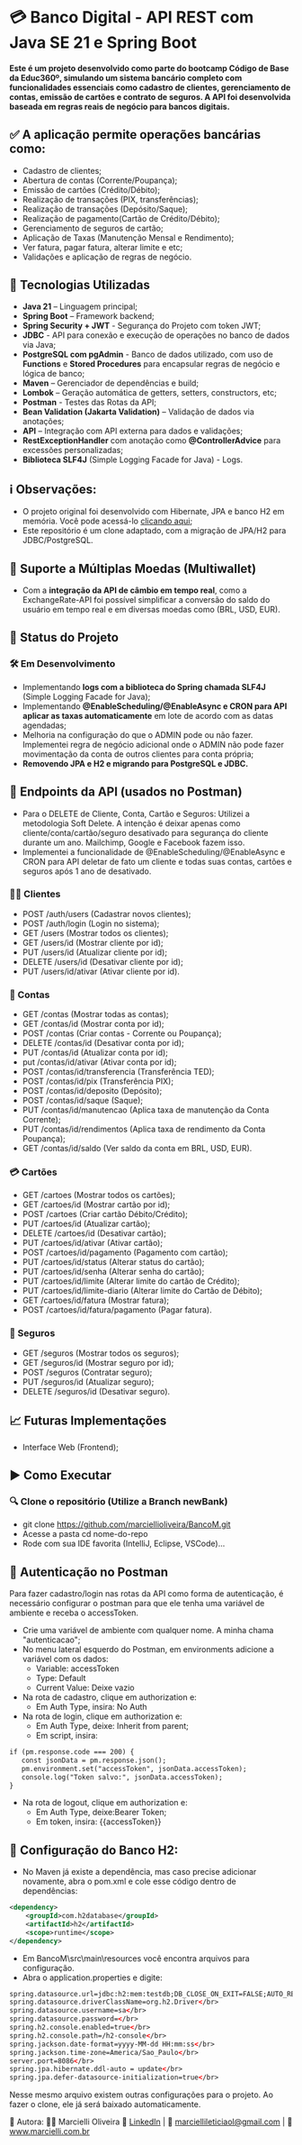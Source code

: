 # 💳 Banco Digital - API REST com Java SE 21 e Spring Boot 

#### Este é um projeto desenvolvido como parte do <b>bootcamp Código de Base da Educ360º</b>, simulando um sistema bancário completo com funcionalidades essenciais como cadastro de clientes, gerenciamento de contas, emissão de cartões e contrato de seguros. A API foi desenvolvida baseada em regras reais de negócio para bancos digitais.

## ✅ A aplicação permite operações bancárias como:
- Cadastro de clientes;
- Abertura de contas (Corrente/Poupança);
- Emissão de cartões (Crédito/Débito);
- Realização de transações (PIX, transferências);
- Realização de transações (Depósito/Saque);
- Realização de pagamento(Cartão de Crédito/Débito);
- Gerenciamento de seguros de cartão;
- Aplicação de Taxas (Manutenção Mensal e Rendimento);
- Ver fatura, pagar fatura, alterar limite e etc;
- Validações e aplicação de regras de negócio.


## 🚀 Tecnologias Utilizadas
- <b>Java 21</b> – Linguagem principal;
- <b>Spring Boot</b> – Framework backend;
- <b>Spring Security + JWT</b> - Segurança do Projeto com token JWT;
- <b>JDBC</b> - API para conexão e execução de operações no banco de dados via Java;
- <b>PostgreSQL com pgAdmin</b> - Banco de dados utilizado, com uso de **Functions** e **Stored Procedures** para encapsular regras de negócio e lógica de banco;
- <b>Maven</b> – Gerenciador de dependências e build;
- <b>Lombok</b> – Geração automática de getters, setters, constructors, etc;
- <b>Postman</b> - Testes das Rotas da API;
- <b>Bean Validation (Jakarta Validation)</b> – Validação de dados via anotações;
- <b>API</b> – Integração com API externa para dados e validações;
- <b>RestExceptionHandler</b> com anotação como <b>@ControllerAdvice</b> para excessões personalizadas;
- <b>Biblioteca SLF4J</b> (Simple Logging Facade for Java) - Logs.

## ℹ️ Observações:
- O projeto original foi desenvolvido com Hibernate, JPA e banco H2 em memória. Você pode acessá-lo [clicando aqui](https://github.com/marciellioliveira/BancoM);
- Este repositório é um clone adaptado, com a migração de JPA/H2 para JDBC/PostgreSQL.

## 💱 Suporte a Múltiplas Moedas (Multiwallet)
- Com a <b>integração da API de câmbio em tempo real</b>, como a  ExchangeRate-API foi possível simplificar a conversão do saldo do usuário em tempo real e em diversas moedas como (BRL, USD, EUR).


## 🚧 Status do Projeto
### 🛠️ Em Desenvolvimento
- Implementando <b>logs com a biblioteca do Spring chamada SLF4J</b> (Simple Logging Facade for Java);
- Implementando <b>@EnableScheduling/@EnableAsync e CRON para API aplicar as taxas automaticamente</b> em lote de acordo com as datas agendadas;
- Melhoria na configuração do que o ADMIN pode ou não fazer. Implementei regra de negócio adicional onde o ADMIN não pode fazer movimentação da conta de outros clientes para conta própria;
- <b>Removendo JPA e H2 e migrando para PostgreSQL e JDBC.</b>
  
## 🔗 Endpoints da API (usados no Postman)
- Para o DELETE de Cliente, Conta, Cartão e Seguros: Utilizei a metodologia Soft Delete. A intenção é deixar apenas como cliente/conta/cartão/seguro desativado para segurança do cliente durante um ano. Mailchimp, Google e Facebook fazem isso. 
- Implementei a funcionalidade de @EnableScheduling/@EnableAsync e CRON para API deletar de fato um cliente e todas suas contas, cartões e seguros após 1 ano de desativado.

### 🧑‍💼 Clientes
- POST /auth/users (Cadastrar novos clientes);
- POST /auth/login (Login no sistema);
- GET /users (Mostrar todos os clientes);
- GET /users/id (Mostrar cliente por id);
- PUT /users/id (Atualizar cliente por id);
- DELETE /users/id (Desativar cliente por id);
- PUT /users/id/ativar (Ativar cliente por id).
  
### 💼 Contas
- GET /contas (Mostrar todas as contas);
- GET /contas/id (Mostrar conta por id);
- POST /contas (Criar contas - Corrente ou Poupança);
- DELETE /contas/id (Desativar conta por id);
- PUT /contas/id (Atualizar conta por id);
- put /contas/id/ativar (Ativar conta por id);
- POST /contas/id/transferencia (Transferência TED);
- POST /contas/id/pix (Transferência PIX);
- POST /contas/id/deposito (Depósito);
- POST /contas/id/saque (Saque);
- PUT /contas/id/manutencao (Aplica taxa de manutenção da Conta Corrente);
- PUT /contas/id/rendimentos (Aplica taxa de rendimento da Conta Poupança);
- GET /contas/id/saldo (Ver saldo da conta em BRL, USD, EUR).

### 💳 Cartões
- GET /cartoes (Mostrar todos os cartões);
- GET /cartoes/id (Mostrar cartão por id);
- POST /cartoes (Criar cartão Débito/Crédito);
- PUT /cartoes/id (Atualizar cartão);
- DELETE /cartoes/id (Desativar cartão);
- PUT /cartoes/id/ativar (Ativar cartão);
- POST /cartoes/id/pagamento (Pagamento com cartão);
- PUT /cartoes/id/status (Alterar status do cartão);
- PUT /cartoes/id/senha (Alterar senha do cartão);
- PUT /cartoes/id/limite (Alterar limite do cartão de Crédito);
- PUT /cartoes/id/limite-diario (Alterar limite do Cartão de Débito);
- GET /cartoes/id/fatura (Mostrar fatura);
- POST /cartoes/id/fatura/pagamento (Pagar fatura).

### 🧰 Seguros
- GET /seguros (Mostrar todos os seguros);
- GET /seguros/id (Mostrar seguro por id);
- POST /seguros (Contratar seguro);
- PUT /seguros/id (Atualizar seguro);
- DELETE /seguros/id (Desativar seguro).
  
## 📈 Futuras Implementações
- Interface Web (Frontend);

## ▶️ Como Executar
### 🔍 Clone o repositório (Utilize a Branch newBank)
- git clone https://github.com/marciellioliveira/BancoM.git
-  Acesse a pasta cd nome-do-repo
-  Rode com sua IDE favorita (IntelliJ, Eclipse, VSCode)...

## 🔗 Autenticação no Postman
Para fazer cadastro/login nas rotas da API como forma de autenticação, 
é necessário configurar o postman para que ele tenha uma variável de ambiente
e receba o accessToken.
- Crie uma variável de ambiente com qualquer nome. A minha chama "autenticacao";
- No menu lateral esquerdo do Postman, em environments adicione a variável com
os dados:</br>
  - Variable: accessToken</br>
  - Type: Default</br>
  - Current Value: Deixe vazio</br>
- Na rota de cadastro, clique em authorization e:</br>
  - Em Auth Type, insira: No Auth</br>
- Na rota de login, clique em authorization e:</br>
  - Em Auth Type, deixe: Inherit from parent;</br>
  - Em script, insira:</br>  
 ```xml
if (pm.response.code === 200) {
    const jsonData = pm.response.json();
    pm.environment.set("accessToken", jsonData.accessToken);
    console.log("Token salvo:", jsonData.accessToken);
}
```
- Na rota de logout, clique em authorization e:</br>
  - Em Auth Type, deixe:Bearer Token;</br>
  - Em token, insira: {{accessToken}}</br>  

## 🔗 Configuração do Banco H2:
- No Maven já existe a dependência, mas caso precise adicionar novamente, abra o pom.xml e cole esse código dentro de dependências:
```xml
<dependency>
    <groupId>com.h2database</groupId>
    <artifactId>h2</artifactId>
    <scope>runtime</scope>
</dependency>
```

- Em BancoM\src\main\resources você encontra arquivos para configuração.</br>
- Abra o application.properties e digite:</br>
```xml
spring.datasource.url=jdbc:h2:mem:testdb;DB_CLOSE_ON_EXIT=FALSE;AUTO_RECONNECT=TRUE;</br>
spring.datasource.driverClassName=org.h2.Driver</br>
spring.datasource.username=sa</br>
spring.datasource.password=</br>
spring.h2.console.enabled=true</br>
spring.h2.console.path=/h2-console</br>
spring.jackson.date-format=yyyy-MM-dd HH:mm:ss</br>
spring.jackson.time-zone=America/Sao_Paulo</br>
server.port=8086</br>
spring.jpa.hibernate.ddl-auto = update</br>
spring.jpa.defer-datasource-initialization=true</br>
```
Nesse mesmo arquivo existem outras configurações para o projeto.
Ao fazer o clone, ele já será baixado automaticamente.

📌 Autora: 
👨‍💻 Marcielli Oliveira 🔗 [LinkedIn](https://www.linkedin.com/in/marciellioliveira/) | 📧 marciellileticiaol@gmail.com
| 🔗 www.marcielli.com.br